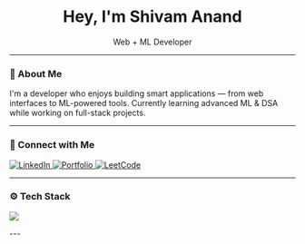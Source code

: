 <h1 align="center">Hey, I'm Shivam Anand</h1>
<p align="center">Web + ML Developer</p>

---

### 🧠 About Me

I'm a developer who enjoys building smart applications — from web interfaces to ML-powered tools. Currently learning advanced ML & DSA while working on full-stack projects.

---

### 🔗 Connect with Me

<p align="left">
  <a href="https://linkedin.com/in/shivamanand" target="_blank">
    <img src="https://img.shields.io/badge/LinkedIn-0077B5.svg?style=for-the-badge&logo=linkedin&logoColor=white" alt="LinkedIn"/>
  </a>
  <a href="https://yourportfolio.vercel.app" target="_blank">
    <img src="https://img.shields.io/badge/Portfolio-000000?style=for-the-badge&logo=vercel&logoColor=white" alt="Portfolio"/>
  </a>
  <a href="https://leetcode.com/shivamanand" target="_blank">
    <img src="https://img.shields.io/badge/LeetCode-FFA116?style=for-the-badge&logo=leetcode&logoColor=black" alt="LeetCode"/>
  </a>
</p>

---

### ⚙️ Tech Stack

<p align="left">
  <img src="https://skillicons.dev/icons?i=react,nodejs,express,tailwind,python,c,cpp" />
</p>
---

